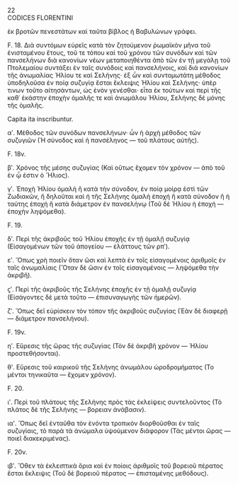 22  
CODICES FLORENTINI  

ἐκ βροτῶν πενεστάτων καὶ ταῦτα βίβλος ἡ Βαβυλώνων γράφει.

F. 18. Διὰ συντόμων εὑρεῖς κατὰ τὸν ζητούμενον ῥωμαϊκὸν μῆνα τοῦ ἐνισταμένου ἔτους, τοῦ τε τόπου καὶ τοῦ χρόνου τῶν συνόδων καὶ τῶν πανσελήνων διὰ κανονίων νέων μεταποιηθέντα ἀπὸ τῶν ἐν τῇ μεγάλῃ τοῦ Πτολεμαίου συντάξει ἐν ταῖς συνόδοις καὶ πανσελήνοις, καὶ διὰ κανονίων τῆς ἀνωμαλίας Ἡλίου τε καὶ Σελήνης· ἐξ ὧν καὶ συντομωτάτη μέθοδος ὑποδηλοῦσα ἐν ποίᾳ συζυγίᾳ ἔσται ἔκλειψις Ἡλίου καὶ Σελήνης· ὑπὲρ τινων τοῦτο αἰτησάντων, ὡς ἑνὸν γενέσθαι· εἶτα ἐκ τούτων καὶ περὶ τῆς καθ᾽ ἑκάστην ἐποχὴν ὁμαλῆς τε καὶ ἀνωμάλου Ἡλίου, Σελήνης δὲ μόνης τῆς ὁμαλῆς.

Capita ita inscribuntur.

αʹ. Μέθοδος τῶν συνόδων πανσελήνων· ὧν ἡ ἀρχὴ μέθοδος τῶν συζυγιῶν (Ἡ σύνοδος καὶ ἡ πανσέληνος — τοῦ πλάτους αὐτῆς).

F. 18v.

βʹ. Χρόνος τῆς μέσης συζυγίας (Καὶ οὕτως ἔχομεν τὸν χρόνον — ἀπὸ τοῦ ἐν ᾧ ἐστιν ὁ Ἥλιος).

γʹ. Ἐποχὴ Ἡλίου ὁμαλὴ ἢ κατὰ τὴν σύνοδον, ἐν ποίᾳ μοίρᾳ ἐστὶ τῶν Ζωδιακῶν, ἢ δηλοῦται καὶ ἡ τῆς Σελήνης ὁμαλὴ ἐποχή ἢ κατὰ σύνοδον ἢ ἡ ταύτης ἐποχή ἢ κατὰ διάμετρον ἐν πανσελήνῳ (Τοῦ δὲ Ἡλίου ἡ ἐποχή — ἐποχὴν ληψόμεθα).

F. 19.

δʹ. Περὶ τῆς ἀκριβοῦς τοῦ Ἡλίου ἐποχῆς ἐν τῇ ὁμαλῇ συζυγίᾳ (Εἰσαγομένων τῶν τοῦ ἀπογείου — ἐλάττους τῶν ρπʹ).

εʹ. Ὅπως χρὴ ποιεῖν ὅταν ὥσι καὶ λεπτὰ ἐν τοῖς εἰσαγομένοις ἀριθμοῖς ἐν ταῖς ἀνωμαλίαις (Ὅταν δὲ ὥσιν ἐν τοῖς εἰσαγομένοις — ληψόμεθα τὴν ἀκριβῆ).

ϛʹ. Περὶ τῆς ἀκριβοῦς τῆς Σελήνης ἐποχῆς ἐν τῇ ὁμαλῇ συζυγίᾳ (Εἰσάγοντες δὲ μετὰ τοῦτο — ἐπισυναγωγὴς τῶν ἡμερῶν).

ζʹ. Ὅπως δεῖ εὑρίσκειν τὸν τόπον τῆς ἀκριβοῦς συζυγίας (Ἐὰν δὲ διαφερῇ — διάμετρον πανσελήνου).

F. 19v.

ηʹ. Εὕρεσις τῆς ὥρας τῆς συζυγίας (Τὸν δὲ ἀκριβῆ χρόνον — Ἡλίου προστεθήσονται).

θʹ. Εὕρεσις τοῦ καιρικοῦ τῆς Σελήνης ἀνωμάλου ὡροδρομήματος (Το μέντοι τηνικαῦτα — ἔχομεν χρόνον).

F. 20.

ιʹ. Περὶ τοῦ πλάτους τῆς Σελήνης πρὸς τὰς ἐκλείψεις συντελοῦντος (Τὸ πλάτος δὲ τῆς Σελήνης — βορειαν ἀνάβασιν).

ιαʹ. Ὅπως δεῖ ἐνταῦθα τὸν ἐνόντα τροπικὸν διορθοῦσθαι ἐν ταῖς συζυγίαις, τὸ παρὰ τὰ ἀνώμαλα ὑψούμενον διάφορον (Τὰς μέντοι ὥρας — ποιεῖ διακεκριμένας).

F. 20v.

ιβʹ. Ὅθεν τὰ ἐκλειπτικὰ ὅρια καὶ ἐν ποίοις ἀριθμοῖς τοῦ βορειοῦ πέρατος ἔσται ἔκλειψις (Τοῦ δὲ βορειοῦ πέρατος — ἐπισταμένης μεθόδους).